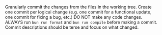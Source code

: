 Granularly commit the changes from the files in the working tree. Create one commit per logical change (e.g. one commit for a functional update, one commit for fixing a bug, etc.) DO NOT make any code changes. ALWAYS run `bun run format` and `bun run compile` before making a commit. Commit descriptions should be terse and focus on what changed. 